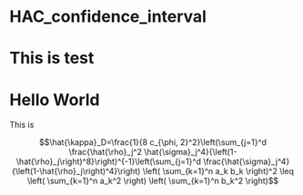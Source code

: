 # HAC_confidence_interval
# This is test
# Hello World
This is 

```math
\hat{\kappa}_D=\frac{1}{8 c_{\phi, 2}^2}\left(\sum_{j=1}^d \frac{\hat{\rho}_j^2 \hat{\sigma}_j^4}{\left(1-\hat{\rho}_j\right)^8}\right)^{-1}\left(\sum_{j=1}^d \frac{\hat{\sigma}_j^4}{\left(1-\hat{\rho}_j\right)^4}\right)

\left( \sum_{k=1}^n a_k b_k \right)^2 \leq \left( \sum_{k=1}^n a_k^2 \right) \left( \sum_{k=1}^n b_k^2 \right)
```